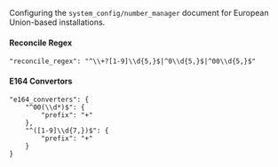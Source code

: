 

Configuring the `system_config/number_manager` document for European Union-based installations.

#### Reconcile Regex

    "reconcile_regex": "^\\+?[1-9]\\d{5,}$|^0\\d{5,}$|^00\\d{5,}$"

#### E164 Convertors

    "e164_converters": {
        "^00(\\d*)$": {
            "prefix": "+"
        },
        "^([1-9]\\d{7,})$": {
            "prefix": "+"
        }
    }
